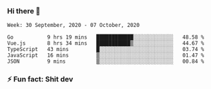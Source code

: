 ### Hi there 👋
<!--START_SECTION:waka-->
```text
Week: 30 September, 2020 - 07 October, 2020

Go           9 hrs 19 mins   ████████████░░░░░░░░░░░░░   48.58 % 
Vue.js       8 hrs 34 mins   ███████████▒░░░░░░░░░░░░░   44.67 % 
TypeScript   43 mins         █░░░░░░░░░░░░░░░░░░░░░░░░   03.74 % 
JavaScript   16 mins         ▒░░░░░░░░░░░░░░░░░░░░░░░░   01.47 % 
JSON         9 mins          ▒░░░░░░░░░░░░░░░░░░░░░░░░   00.84 % 
```
<!--END_SECTION:waka-->
<!--
**TG4LAaron/TG4LAaron** is a ✨ _special_ ✨ repository because its `README.md` (this file) appears on your GitHub profile.

Here are some ideas to get you started:

- 🔭 I’m currently working on ...
- 🌱 I’m currently learning ...
- 👯 I’m looking to collaborate on ...
- 🤔 I’m looking for help with ...
- 💬 Ask me about ...
- 📫 How to reach me: ...
- 😄 Pronouns: ...
- ⚡ Fun fact: ...
-->
### ⚡ Fun fact: Shit dev
